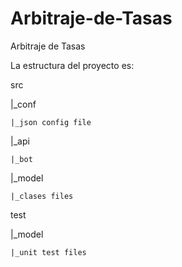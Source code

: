 # Arbitraje-de-Tasas
Arbitraje de Tasas

La estructura del proyecto es:

src

  |_conf
    
    |_json config file
    
  |_api
  
    |_bot
  
  |_model
    
    |_clases files
  
test

  |_model
  
    |_unit test files
